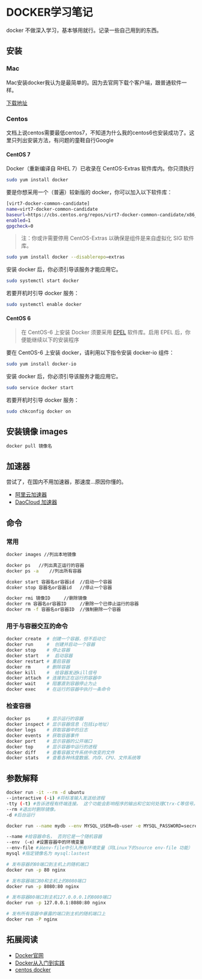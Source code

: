 # DOCKER学习笔记

docker 不做深入学习，基本够用就行。记录一些自己用到的东西。

## 安装

### Mac

Mac安装docker我认为是最简单的。因为去官网下载个客户端，跟普通软件一样。

[下载地址](https://www.docker.com/docker-mac)

### Centos

文档上说centos需要最低centos7，不知道为什么我的centos6也安装成功了。这里只列出安装方法，有问题的童鞋自行Google

#### CentOS 7

Docker（重新编译自 RHEL 7）已收录在 CentOS-Extras 软件库内。你只须执行

```bash
sudo yum install docker
```

要是你想采用一个（普遍）较新版的 docker，你可以加入以下软件库：

```bash
[virt7-docker-common-candidate]
name=virt7-docker-common-candidate
baseurl=https://cbs.centos.org/repos/virt7-docker-common-candidate/x86_64/os/
enabled=1
gpgcheck=0
```

> 注：你或许需要停用 CentOS-Extras 以确保是组件是来自虚拟化 SIG 软件库。

```bash
sudo yum install docker --disablerepo=extras
```

安装 docker 后，你必须引导该服务才能应用它。

```bash
sudo systemctl start docker
```

若要开机时引导 docker 服务：

```bash
sudo systemctl enable docker
```

#### CentOS 6

> 在 CentOS-6 上安装 Docker 须要采用 [EPEL](https://fedoraproject.org/wiki/EPEL) 软件库。启用 EPEL 后，你便能继续以下的安装程序

要在 CentOS-6 上安装 docker，请利用以下指令安装 docker-io 组件：

```bash
sudo yum install docker-io
```

安装 docker 后，你必须引导该服务才能应用它。

```bash
sudo service docker start
```

若要开机时引导 docker 服务：

```bash
sudo chkconfig docker on
```

## 安装镜像 images

```bash
docker pull 镜像名
```

## 加速器

尝试了，在国内不用加速器，那速度...原因你懂的。

- [阿里云加速器](https://cr.console.aliyun.com/#/accelerator)
- [DaoCloud 加速器](https://www.daocloud.io/mirror#accelerator-doc)

## 命令

### 常用

```bash
docker images //列出本地镜像

docker ps 	//列出真正运行的容器
docker ps -a 	//列出所有容器

dcoker start 容器名or容器id 	//启动一个容器
dcoker stop 容器名or容器id 	//停止一个容器

docker rmi 镜像ID 	//删除镜像
docker rm 容器名or容器ID 	//删除一个已停止运行的容器
docker rm -f 容器名or容器ID 	//强制删除一个容器
```
### 用于与容器交互的命令

```bash
docker create  # 创建一个容器，但不启动它
docker run     #  创建并启动一个容器
docker stop    # 停止容器
docker start   #  启动容器
docker restart # 重启容器
docker rm      # 删除容器
docker kill    #  给容器发送kill信号
docker attach  # 连接到正在运行的容器中
docker wait    # 阻塞直到容器停止为止
docker exec    # 在运行的容器中执行一条命令
```

### 检查容器

```bash
docker ps      # 显示运行的容器
docker inspect # 显示容器信息（包括ip地址）
docker logs    # 获取容器中的日志
docker events  # 获取容器事件
docker port    # 显示容器的公开端口
docker top     # 显示容器中运行的进程
docker diff    # 查看容器文件系统中改变的文件
docker stats   # 查看各种纬度数据、内存、CPU、文件系统等
```

## 参数解释

```bash
docker run -it --rm -d ubuntu
--interactive (-i) #将标准输入发送给进程
-tty (-t) #告诉进程有终端连接。 这个功能会影响程序的输出和它如何处理Ctrx-C等信号。
--rm #退出时删除镜像。
-d #后台运行

docker run --name mydb --env MYSQL_USER=db-user -e MYSQL_PASSWORD=secret --env-file ./mysql.env mysql

--name #给容器命名， 否则它是一个随机容器
--env （-e）#设置容器中的环境变量
--env-file #从env-file中引入所有环境变量（同Linux下的source env-file 功能）
mysql #指定镜像名为 mysql:lastest
```

```bash
# 发布容器的80端口到主机上的随机端口
docker run -p 80 nginx

# 发布容器端口80和主机上的8080端口
docker run -p 8080:80 nginx

# 发布容器80端口到主机127.0.0.0.1的8080端口
docker run -p 127.0.0.1:8080:80 nginx

# 发布所有容器中暴露的端口到主机的随机端口上
docker run -P nginx
```

## 拓展阅读
- [Docker官网](https://www.docker.com/)
- [Docker从入门到实践](https://yeasy.gitbooks.io/docker_practice/content/image/build.html)
- [centos docker](https://wiki.centos.org/zh/Cloud/Docker)